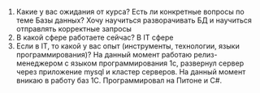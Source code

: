 1) Какие у вас ожидания от курса? Есть ли конкретные вопросы по теме Базы данных?
Хочу научиться разворачивать БД и научиться отправлять корректные запросы
2) В какой сфере работаете сейчас?
В IT сфере
3) Если в IT, то какой у вас опыт (инструменты, технологии, языки программирования)?
На данный момент работаю релиз-менеджером с языком программирования 1с, развернул сервер через приложение mysql и кластер серверов. На данный момент вникаю в работу баз 1С. Программировал на Питоне и C#.